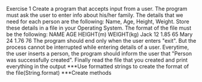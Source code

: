 Exercise 1
Create a program that accepts input from a user.
The program must ask the user to enter info about his/her family.
The details that we need for each person are the following:
Name, Age, Height, Weight.
Store these details in a file in your Operating System.
The format of the file must be the following:
NAME        AGE        HEIGHT(m)    WEIGHT(kg)
Jack        12            1.85            65
Mary        24            1.76            76
The program should end only when the user enters "exit". But the process cannot be interrupted while entering details of a user. Everytime, the user inserts a person, the program should inform the user that "Person was successfully created".
Finally read the file that you created and print everything in the output
***Use formatted strings to create the format of the file(String.format)
***Create methods
